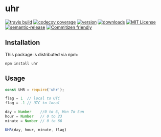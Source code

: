 # uhr

[![travis build](https://img.shields.io/travis/distalx/uhr.svg?style=flat-square)](https://travis-ci.org/distalx/uhr)
[![codecov coverage](https://img.shields.io/codecov/c/github/distalx/uhr.svg?style=flat-square)](https://codecov.io/github/distalx/uhr)
[![version](https://img.shields.io/npm/v/uhr.svg?style=flat-square)](http://npm.im/uhr)
[![downloads](https://img.shields.io/npm/dm/uhr.svg?style=flat-square)](http://npm-stat.com/charts.html?package=uhr-names&from=2016-08-10)
[![MIT License](https://img.shields.io/npm/l/uhr.svg?style=flat-square)](http://opensource.org/licenses/MIT)
[![semantic-release](https://img.shields.io/badge/%20%20%F0%9F%93%A6%F0%9F%9A%80-semantic--release-e10079.svg?style=flat-square)](https://github.com/semantic-release/semantic-release)
[![Commitizen friendly](https://img.shields.io/badge/commitizen-friendly-brightgreen.svg?style=flat-square)](http://commitizen.github.io/cz-cli/)


## Installation

This package is distributed via npm:

```
npm install uhr
```

## Usage

```javascript
const UHR = require('uhr');

flag = 1  // local to UTC
flag = -1 // UTC to local

day = Number    //0 to 6, Mon To Sun
hour = Number   // 0 to 23
minute = Number // 0 to 60

UHR(day, hour, minute, flag)

```
